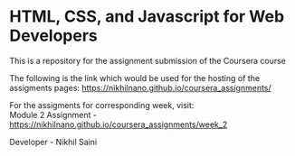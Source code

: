 # HTML, CSS, and Javascript for Web Developers

This is a repository for the assignment submission of the Coursera course

The following is the link which would be used for the hosting of the assigments pages:
  https://nikhilnano.github.io/coursera_assignments/
  
For the assigments for corresponding week, visit:\
  Module 2 Assignment - https://nikhilnano.github.io/coursera_assignments/week_2
  
Developer - Nikhil Saini
